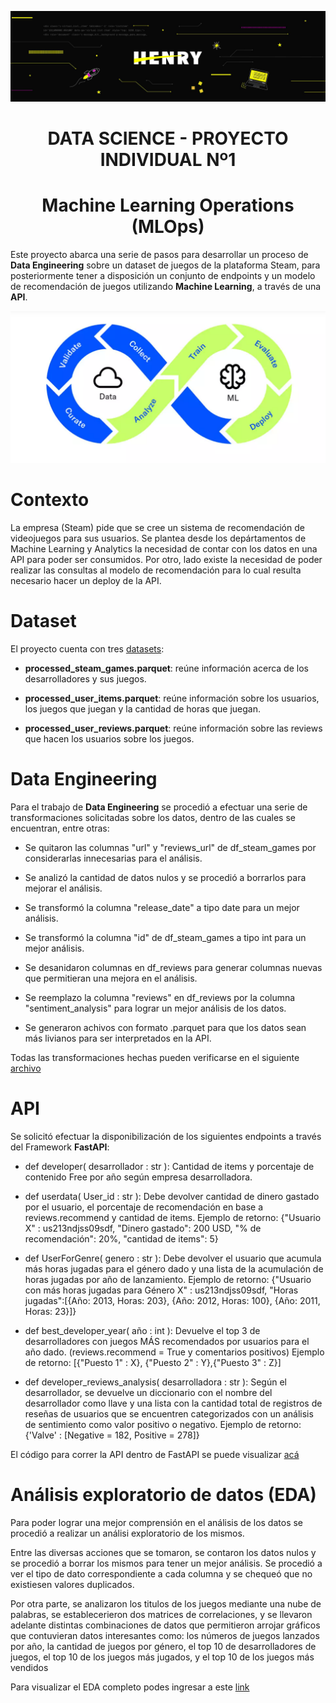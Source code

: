 ![Banner](https://github.com/OctavioAlvarez1/proyecto-individual-1-Soy-Henry/blob/main/Images/henry.jfif)
<h1 align="center">DATA SCIENCE - PROYECTO INDIVIDUAL Nº1</h1>
<h1 align="center">Machine Learning Operations (MLOps)</h1>
Este proyecto abarca una serie de pasos para desarrollar un proceso de <strong>Data Engineering</strong> sobre un dataset de juegos de la plataforma Steam, para posteriormente tener a disposición un conjunto de endpoints y un modelo de recomendación de juegos utilizando <strong>Machine Learning</strong>, a través de una <strong>API</strong>.

![Imagen](https://github.com/OctavioAlvarez1/proyecto-individual-1-Soy-Henry/blob/main/Images/Mlops.png)

<h1>Contexto</h1>
La empresa (Steam) pide que se cree un sistema de recomendación de videojuegos para sus usuarios. Se plantea desde los depártamentos de Machine Learning y Analytics la necesidad de contar con los datos en una API para poder ser consumidos. Por otro, lado existe la necesidad de poder realizar las consultas al modelo de recomendación para lo cual resulta necesario hacer un deploy de la API.

<h1>Dataset</h1>
El proyecto cuenta con tres <a href="https://github.com/OctavioAlvarez1/proyecto-individual-1-Soy-Henry/tree/main/Dataset/api-dataset">datasets</a>:

  * <strong>processed_steam_games.parquet</strong>: reúne información acerca de los desarrolladores y sus juegos.
  
  * <strong>processed_user_items.parquet</strong>: reúne información sobre los usuarios, los juegos que juegan y la cantidad de horas que juegan.
    
  * <strong>processed_user_reviews.parquet</strong>: reúne información sobre las reviews que hacen los usuarios sobre los juegos.

<h1>Data Engineering</h1>

Para el trabajo de <strong>Data Engineering</strong> se procedió a efectuar una serie de transformaciones solicitadas sobre los datos, dentro de las cuales se encuentran, entre otras:

  * Se quitaron las columnas "url" y "reviews_url" de df_steam_games por considerarlas innecesarias para el análisis.
  
  * Se analizó la cantidad de datos nulos y se procedió a borrarlos para mejorar el análisis.
    
  * Se transformó la columna "release_date" a tipo date para un mejor análisis.

  * Se transformó la columna "id" de df_steam_games a tipo int para un mejor análisis.

  * Se desanidaron columnas en df_reviews para generar columnas nuevas que permitieran una mejora en el análisis.

  * Se reemplazo la columna "reviews" en df_reviews por la columna "sentiment_analysis" para lograr un mejor análisis de los datos.

  * Se generaron achivos con formato .parquet para que los datos sean más livianos para ser interpretados en la API.

Todas las transformaciones hechas pueden verificarse en el siguiente <a href="https://github.com/OctavioAlvarez1/proyecto-individual-1-Soy-Henry/blob/main/etl_data.ipynb">archivo</a>

<h1>API</h1>

Se solicitó efectuar la disponibilización de los siguientes endpoints a través del Framework <strong>FastAPI</strong>:

 * def developer( desarrollador : str ): Cantidad de items y porcentaje de contenido Free por año según empresa desarrolladora.  

 * def userdata( User_id : str ): Debe devolver cantidad de dinero gastado por el usuario, el porcentaje de recomendación en base a reviews.recommend y cantidad de items.
   Ejemplo de retorno: {"Usuario X" : us213ndjss09sdf, "Dinero gastado": 200 USD, "% de recomendación": 20%, "cantidad de items": 5}

 * def UserForGenre( genero : str ): Debe devolver el usuario que acumula más horas jugadas para el género dado y una lista de la acumulación de horas jugadas por año de lanzamiento.
   Ejemplo de retorno: {"Usuario con más horas jugadas para Género X" : us213ndjss09sdf, "Horas jugadas":[{Año: 2013, Horas: 203}, {Año: 2012, Horas: 100}, {Año: 2011, Horas: 23}]}

 * def best_developer_year( año : int ): Devuelve el top 3 de desarrolladores con juegos MÁS recomendados por usuarios para el año dado. (reviews.recommend = True y comentarios positivos)
   Ejemplo de retorno: [{"Puesto 1" : X}, {"Puesto 2" : Y},{"Puesto 3" : Z}]

 * def developer_reviews_analysis( desarrolladora : str ): Según el desarrollador, se devuelve un diccionario con el nombre del desarrollador como llave y una lista con la cantidad total de registros
   de reseñas de usuarios que se encuentren categorizados con un análisis    de sentimiento como valor positivo o negativo.
   Ejemplo de retorno: {'Valve' : [Negative = 182, Positive = 278]}

El código para correr la API dentro de FastAPI se puede visualizar <a href="https://github.com/OctavioAlvarez1/proyecto-individual-1-Soy-Henry/blob/main/main.py">acá</a>

<h1>Análisis exploratorio de datos (EDA)</h1>

Para poder lograr una mejor comprensión en el análisis de los datos se procedió a realizar un análisi exploratorio de los mismos.

Entre las diversas acciones que se tomaron, se contaron los datos nulos y se procedió a borrar los mismos para tener un mejor análisis. Se procedió a ver el tipo de dato correspondiente
a cada columna y se chequeó que no existiesen valores duplicados.

Por otra parte, se analizaron los titulos de los juegos mediante una nube de palabras, se establecerieron dos matrices de correlaciones, y se llevaron adelante distintas combinaciones
de datos que permitieron arrojar gráficos que contuvieran datos interesantes como: los números de juegos lanzados por año, la cantidad de juegos por género, el top 10 de desarrolladores de juegos,
el top 10 de los juegos más jugados, y el top 10 de los juegos más vendidos

Para visualizar el EDA completo podes ingresar a este <a href="https://github.com/OctavioAlvarez1/proyecto-individual-1-Soy-Henry/blob/main/eda_data.ipynb">link</a>
